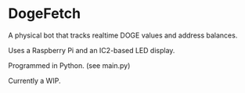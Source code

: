 DogeFetch
==============

A physical bot that tracks realtime DOGE values and address balances.

Uses a Raspberry Pi and an IC2-based LED display.

Programmed in Python. (see main.py)

Currently a WIP.
